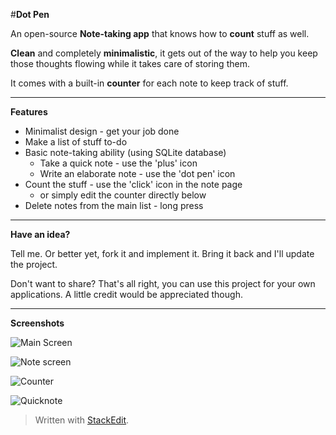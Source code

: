 

#**Dot Pen**


An open-source **Note-taking app** that knows how to **count** stuff as well. 

**Clean** and completely **minimalistic**, it gets out of the way to help you keep those thoughts flowing while it takes care of storing them.

It comes with a built-in **counter** for each note to keep track of stuff.

----------

**Features**

 - Minimalist design - get your job done
 - Make a list of stuff to-do
 - Basic note-taking ability (using SQLite database)
	 - Take a quick note - use the 'plus' icon
	 - Write an elaborate note - use the 'dot pen' icon
 - Count the stuff - use the 'click' icon in the note page
	 - or simply edit the counter directly below
 - Delete notes from the main list - long press

----------
**Have an idea?**

Tell me. Or better yet, fork it and implement it. Bring it back and I'll update the project.

Don't want to share? That's all right, you can use this project for your own applications. A little credit would be appreciated though.


----------
**Screenshots**

![Main Screen](http://i.imgur.com/C3Ag1l0.png)

![Note screen](http://i.imgur.com/seToZfR.png)

![Counter](http://i.imgur.com/VnVeTfb.png)

![Quicknote](http://i.imgur.com/DyGjWIb.png)

> Written with [StackEdit](https://stackedit.io/).

